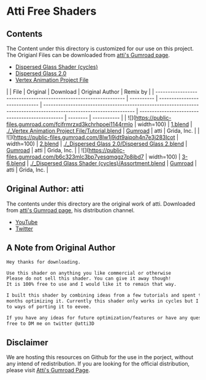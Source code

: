 # Atti Free Shaders

## Contents

The Content under this directory is customized for our use on this project.
The Origianl Files can be downloaded from [atti's Gumroad page](https://attimp4.gumroad.com/).

- [Dispersed Glass Shader (cycles)](https://attimp4.gumroad.com/l/ldzlkz)
- [Dispersed Glass 2.0](https://attimp4.gumroad.com/l/glass)
- [Vertex Animation Project File](https://attimp4.gumroad.com/l/egauq)

|                                                                   | File       | Original                      | Download                                                                                                            | Original Author                                 | Remix by |
| ----------------------------------------------------------------- | ---------- | ----------------------------- | ------------------------------------------------------------------------------------------------------------------- | ----------------------------------------------- | -------- | ----------- |
| ![](https://public-files.gumroad.com/fcifrmrzxd3kchrhpoei1144rmlo | width=100) | [1.blend](./prod/1.blend)     | [./\_Vertex Animation Project File/Tutorial.blend](./_Vertex%20Animation%20Project%20File/Tutorial.blend)           | [Gumroad](https://attimp4.gumroad.com/l/egauq)  | atti     | Grida, Inc. |
| ![](https://public-files.gumroad.com/8lw1j9idt9aipoh4n7e3j283lcot | width=100) | [2.blend](./prod/2.blend)     | [./\_Dispersed Glass 2.0/Dispersed Glass 2.blend](./_Dispersed%20Glass%202.0/Dispersed%20Glass%202.blend)           | [Gumroad](https://attimp4.gumroad.com/l/glass)  | atti     | Grida, Inc. |
| ![](https://public-files.gumroad.com/b6c323mlc3bp7yesqmqgz7p8ibd7 | width=100) | [3-6.blend](./prod/3-6.blend) | [./\_Dispersed Glass Shader (cycles)/Assortment.blend](<./_Dispersed%20Glass%20Shader%20(cycles)/Assortment.blend>) | [Gumroad](https://attimp4.gumroad.com/l/ldzlkz) | atti     | Grida, Inc. |

## Original Author: atti

The contents under this directory are the original work of atti. Downloaded from [atti's Gumroad page](https://attimp4.gumroad.com/), his distribution channel.

- [YouTube](https://www.youtube.com/@attimp4)
- [Twitter](https://twitter.com/atti3D)

## A Note from Original Author

```txt
Hey thanks for downloading.

Use this shader on anything you like commercial or otherwise
Please do not sell this shader. You can give it away though!
It is 100% free to use and I would like it to remain that way.

I built this shader by combining ideas from a few tutorials and spent the last few
months optimizing it. Currently this shader only works in cycles but I am looking in
to ways of porting it to eevee.

If you have any ideas for future optimization/features or have any questions feel
free to DM me on twitter @atti3D
```

## Disclaimer

We are hosting this resources on Github for the use in the porject, without any intend of redistribution.
If you are looking for the official distribution, please visit [Atti's Gumroad Page](https://attimp4.gumroad.com/l/MotionPrimatives).
